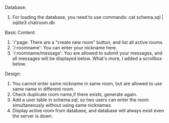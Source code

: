 Database:
1. For loading the database, you need to use commands:
cat schema.sql | sqlite3 chatroom.db


Basic Content:
1. '/'page: There are a "create new room" button, and list all active rooms.
2. '/:roomname': You can enter your nickname here.
3. '/:roomname/message': You are allowed to submit your messages, and all messages will be displayed below. What's more, I added a scrollbox below.


Design:
1. You cannot enter same nickname in same room, but are allowed to use same name in different room.
2. Check duplicate room name,if there exists, generate again.
3. Add a user table in schema.sql, so two users can enter the room simultaneously without using same nicknames.
4. Display active room from database, and database will always exist even the server is down.
 
 
